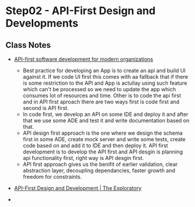 # Step02 - API-First Design and Developments

## Class Notes

- [API-first software development for modern organizations](https://medium.com/better-practices/api-first-software-development-for-modern-organizations-fdbfba9a66d3)

  - Best practice for developing an App is to create an api and build UI against it. If we code UI first this comes with aa fallback that if there is some restriction to the API and App is actullay using such feature which can't be processed so we need to update the app which consumes lot of resources and time. Other is to code the api first and in API first aproach there are two ways first is code first and second is API first.
  - In code first, we develop an API on some IDE and deploy it and after that we use some ADE and test it and write documentation based on that.
  - API design first approach is the one where we design the schema first in some ADE, create mock server and write some tests, create code based on and add it to IDE and then deploy it. API first development is to develop the API first and API desgin is planning api functionality first, right way is API desgin first.
  - API first approach gives us the benifit of earlier validation, clear abstraction layer, decoupling dependancies, faster growth and freedom for constraints.

- [API-First Design and Development | The Exploratory](https://www.youtube.com/watch?v=Y4MUtculz0w&ab_channel=Postman)

- []()
